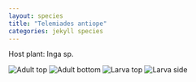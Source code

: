 ```yaml
---
layout: species
title: "Telemiades antiope"
categories: jekyll species
---
```


Host plant: Inga sp.


![Adult top](/caterpillars/docs/assests/cats/HES30/1.jpg)
![Adult bottom](/caterpillars/docs/assests/cats/HES30/2.jpg)
![Larva top](/caterpillars/docs/assests/cats/HES30/3.jpg)
![Larva side](/caterpillars/docs/assests/cats/HES30/4.jpg)
